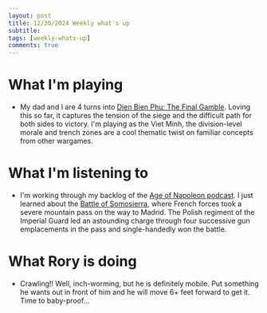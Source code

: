 ```yaml
---
layout: post
title: 12/30/2024 Weekly what's up
subtitle: 
tags: [weekly-whats-up]
comments: true
---
```


# What I'm playing
- My dad and I are 4 turns into [Dien Bien Phu: The Final Gamble](https://boardgamegeek.com/boardgame/94373/dien-bien-phu-the-final-gamble). Loving this so far, it captures the tension of the siege and the difficult path for both sides to victory. I'm playing as the Viet Minh, the division-level morale and trench zones are a cool thematic twist on familiar concepts from other wargames.

# What I'm listening to
- I'm working through my backlog of the [Age of Napoleon podcast](https://podcasts.apple.com/us/podcast/the-age-of-napoleon-podcast/id1223795973). I just learned about the [Battle of Somosierra](https://en.wikipedia.org/wiki/Battle_of_Somosierra), where French forces took a severe mountain pass on the way to Madrid. The Polish regiment of the Imperial Guard led an astounding charge through four successive gun emplacements in the pass and single-handedly won the battle.

# What Rory is doing
- Crawling!! Well, inch-worming, but he is definitely mobile. Put something he wants out in front of him and he will move 6+ feet forward to get it. Time to baby-proof...

